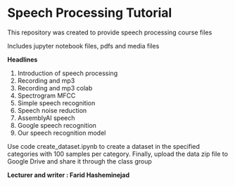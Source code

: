 # Speech Processing Tutorial
This repository was created to provide speech processing course files

Includes jupyter notebook files, pdfs and media files

**Headlines**
1. Introduction of speech processing
2. Recording and mp3
3. Recording and mp3 colab
4. Spectrogram MFCC
5. Simple speech recognition
6. Speech noise reduction
7. AssemblyAI speech
8. Google speech recognition
9. Our speech recognition model


Use code create_dataset.ipynb to create a dataset in the specified categories with 100 samples per category.
Finally, upload the data zip file to Google Drive and share it through the class group

**Lecturer and writer : Farid Hasheminejad**
